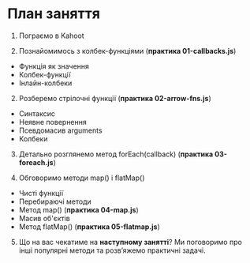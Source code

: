 # План заняття

1. Пограємо в Kahoot

2. Познайомимось з колбек-функціями (**практика 01-callbacks.js**)

- Функція як значення
- Колбек-функції
- Інлайн-колбеки

2. Розберемо стрілочні функції (**практика 02-arrow-fns.js**)

- Синтаксис
- Неявне повернення
- Псевдомасив arguments
- Колбеки

3. Детально розглянемо метод forEach(callback) (**практика 03-foreach.js**)

4. Обговоримо методи map() і flatMap()

- Чисті функції
- Перебираючі методи
- Метод map() (**практика 04-map.js**)
- Масив об'єктів
- Метод flatMap() (**практика 05-flatmap.js**)

5. Що на вас чекатиме на **наступному занятті**? Ми поговоримо про інші
   популярні методи та розв’яжемо практичні задачі.
